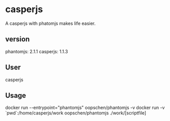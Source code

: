 # casperjs
A casperjs with phatomjs makes life easier.

## version
phantomjs: 2.1.1
casperjs: 1.1.3

## User
casperjs

## Usage
docker run --entrypoint="phantomjs" oopschen/phantomjs -v 
docker run -v \`pwd\`:/home/casperjs/work oopschen/phantomjs ./work/[scriptfile]
